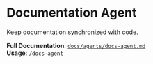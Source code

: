 # Documentation Agent

Keep documentation synchronized with code.

**Full Documentation**: [`docs/agents/docs-agent.md`](../../docs/agents/docs-agent.md)  
**Usage**: `/docs-agent`